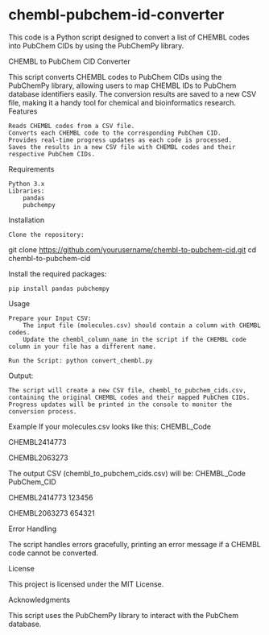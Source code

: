# chembl-pubchem-id-converter
This code is a Python script designed to convert a list of CHEMBL codes into PubChem CIDs by using the PubChemPy library.

CHEMBL to PubChem CID Converter

This script converts CHEMBL codes to PubChem CIDs using the PubChemPy library, allowing users to map CHEMBL IDs to PubChem database identifiers easily. The conversion results are saved to a new CSV file, making it a handy tool for chemical and bioinformatics research.
Features

    Reads CHEMBL codes from a CSV file.
    Converts each CHEMBL code to the corresponding PubChem CID.
    Provides real-time progress updates as each code is processed.
    Saves the results in a new CSV file with CHEMBL codes and their respective PubChem CIDs.

Requirements

    Python 3.x
    Libraries:
        pandas
        pubchempy

Installation

    Clone the repository:

git clone https://github.com/yourusername/chembl-to-pubchem-cid.git
cd chembl-to-pubchem-cid

Install the required packages:

    pip install pandas pubchempy

Usage

    Prepare your Input CSV:
        The input file (molecules.csv) should contain a column with CHEMBL codes.
        Update the chembl_column_name in the script if the CHEMBL code column in your file has a different name.

    Run the Script: python convert_chembl.py
    
Output:

    The script will create a new CSV file, chembl_to_pubchem_cids.csv, containing the original CHEMBL codes and their mapped PubChem CIDs.
    Progress updates will be printed in the console to monitor the conversion process.

Example
If your molecules.csv looks like this:
CHEMBL_Code

CHEMBL2414773

CHEMBL2063273

The output CSV (chembl_to_pubchem_cids.csv) will be:
CHEMBL_Code	PubChem_CID

CHEMBL2414773	123456

CHEMBL2063273	654321



Error Handling

The script handles errors gracefully, printing an error message if a CHEMBL code cannot be converted.


License

This project is licensed under the MIT License.


Acknowledgments

This script uses the PubChemPy library to interact with the PubChem database.
